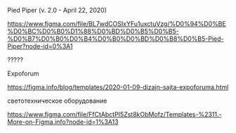 Pied Piper (v. 2.0 - April 22, 2020)

https://www.figma.com/file/BL7wdCOSIxYFu1uxctuVzg/%D0%94%D0%BE%D0%BC%D0%B0%D1%88%D0%BD%D0%B5%D0%B5-%D0%B7%D0%B0%D0%B4%D0%B0%D0%BD%D0%B8%D0%B5-Pied-Piper?node-id=0%3A1


?????

Expoforum 

https://figma.info/blog/templates/2020-01-09-dizajn-sajta-expoforuma.html


светотехническое оборудование

https://www.figma.com/file/FfCtAbctPI5Zst8kObMofz/Templates-%2311.-More-on-Figma.info?node-id=1%3A13



